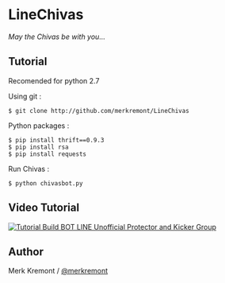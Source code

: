 # LineChivas
_May the Chivas be with you..._

Tutorial
------
Recomended for python 2.7

Using git :

    $ git clone http://github.com/merkremont/LineChivas


Python packages :

    $ pip install thrift==0.9.3
    $ pip install rsa
    $ pip install requests

Run Chivas :

    $ python chivasbot.py

Video Tutorial
------

[![Tutorial Build BOT LINE Unofficial Protector and Kicker Group](http://i.imgur.com/C8xYq7v.png "Tutorial Build BOT LINE Unofficial Protector and Kicker Group")](https://youtu.be/anoF3jnWl2A)

Author
------

Merk Kremont / [@merkremont](https://twitter.com/merkremont)
